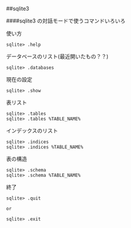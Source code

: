 ##sqlite3

####sqlite3 の対話モードで使うコマンドいろいろ

使い方

```
sqlite> .help
```

データベースのリスト(最近開いたもの？？)

```
sqlite> .databases
```

現在の設定

```
sqlite> .show
```

表リスト

```
sqlite> .tables
sqlite> .tables %TABLE_NAME%
```

インデックスのリスト

```
sqlite> .indices
sqlite> .indices %TABLE_NAME%
```

表の構造

```
sqlite> .schema
sqlite> .schema %TABLE_NAME%
```

終了

```
sqlite> .quit

or 

sqlite> .exit
```


